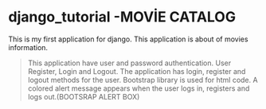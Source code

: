 # django_tutorial -MOVİE CATALOG
This is my first application for django. This application is about of movies information.

> This application have user and password authentication. User Register, Login and Logout.
> The application has login, register and logout methods for the user.
> Bootstrap library is used for html code.
> A colored alert message appears when the user logs in, registers and logs out.(BOOTSRAP ALERT BOX)
